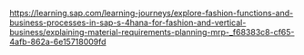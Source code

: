 https://learning.sap.com/learning-journeys/explore-fashion-functions-and-business-processes-in-sap-s-4hana-for-fashion-and-vertical-business/explaining-material-requirements-planning-mrp-_f68383c8-cf65-4afb-862a-6e15718009fd
